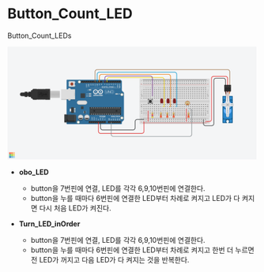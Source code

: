 # Button_Count_LED
Button_Count_LEDs

![tinkercad](Button_with_Sensors.png)

+ **obo_LED**
  + button을 7번핀에 연결, LED를 각각 6,9,10번핀에 연결한다. 
  + button을 누를 때마다 6번핀에 연결한 LED부터 차례로 켜지고 LED가 다 켜지면 다시 처음 LED가 켜진다.
  
+ **Turn_LED_inOrder**
  + button을 7번핀에 연결, LED를 각각 6,9,10번핀에 연결한다. 
  + button을 누를 때마다 6번핀에 연결한 LED부터 차례로 켜지고 한번 더 누르면 전 LED가 꺼지고 다음 LED가 다 켜지는 것을 반복한다.
